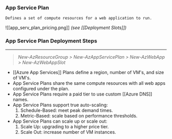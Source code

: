 ### App Service Plan
	Defines a set of compute resources for a web application to run.

![[app_serv_plan_pricing.png]]
*(see [[Deployment Slots]])*

### App Service Plan Deployment Steps
---
> *New-AzResourceGroup > New-AzAppServicePlan > New-AzWebApp > New-AzWebAppSlot* 

- [[Azure App Services]] Plans define a region, number of VM's, and size of VM's.
- App Service Plans share the same compute resources with all web apps configured under the plan.
- App Service Plans require a paid tier to use custom [[Azure DNS]] names.
- App Service Plans support true auto-scaling:
	1. Schedule-Based: meet peak demand times.
	2. Metric-Based: scale based on performance thresholds.
- App Service Plans can scale up or scale out:
	1. Scale Up: upgrading to a higher price tier.
	2. Scale Out: increase number of VM instances.